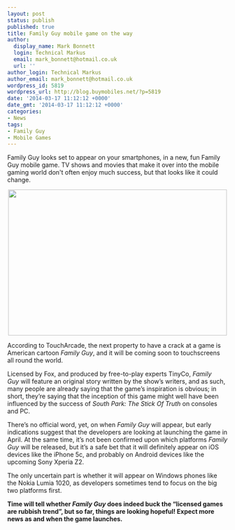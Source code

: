 ```yaml
---
layout: post
status: publish
published: true
title: Family Guy mobile game on the way
author:
  display_name: Mark Bonnett
  login: Technical Markus
  email: mark_bonnett@hotmail.co.uk
  url: ''
author_login: Technical Markus
author_email: mark_bonnett@hotmail.co.uk
wordpress_id: 5819
wordpress_url: http://blog.buymobiles.net/?p=5819
date: '2014-03-17 11:12:12 +0000'
date_gmt: '2014-03-17 11:12:12 +0000'
categories:
- News
tags:
- Family Guy
- Mobile Games
---
```

<p><span class="postStandFirst">Family Guy looks set to appear on your smartphones, in a new, fun Family Guy mobile game. TV shows and movies that make it over into the mobile gaming world don't often enjoy much success, but that looks like it could change.</span></p>
<p style="text-align: center;"><img class="aligncenter" style="line-height: 1.5em;" alt="" src="http://farm4.staticflickr.com/3727/13222479904_a09133f058.jpg" width="500" height="333" /></p>
<p>According to&nbsp;TouchArcade, the next property to have a crack at a game is American cartoon&nbsp;<em>Family Guy</em>, and it will be coming soon to touchscreens all round the world.</p>
<p>Licensed by Fox, and produced by free-to-play experts TinyCo,&nbsp;<em>Family Guy</em>&nbsp;will feature an original story written by the show&rsquo;s writers, and as such, many people are already saying that the game&rsquo;s inspiration is obvious; in short, they&rsquo;re saying that the inception of this game might well have been influenced by the success of&nbsp;<em>South Park: The Stick Of Truth</em>&nbsp;on consoles and PC.</p>
<p>There&rsquo;s no official word, yet, on when&nbsp;<em>Family Guy</em>&nbsp;will appear, but early indications suggest that the developers are looking at launching the game in April. At the same time, it&rsquo;s not been confirmed upon which platforms&nbsp;<em>Family Guy</em>&nbsp;will be released, but it&rsquo;s a safe bet that it will definitely appear on&nbsp;iOS devices&nbsp;like the&nbsp;iPhone 5c, and probably on Android devices like the upcoming&nbsp;Sony Xperia Z2.</p>
<p>The only uncertain part is whether it will appear on Windows phones like the&nbsp;Nokia Lumia 1020, as developers sometimes tend to focus on the big two platforms first.</p>
<p><strong>Time will tell whether&nbsp;<em>Family Guy</em>&nbsp;does indeed buck the &ldquo;licensed games are rubbish trend&rdquo;, but so far, things are looking hopeful! Expect more news as and when the game launches.</strong></p>
